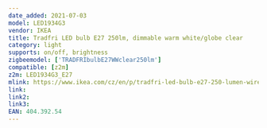 ```yaml
---
date_added: 2021-07-03
model: LED1934G3
vendor: IKEA
title: Tradfri LED bulb E27 250lm, dimmable warm white/globe clear
category: light
supports: on/off, brightness
zigbeemodel: ['TRADFRIbulbE27WWclear250lm']
compatible: [z2m]
z2m: LED1934G3_E27
mlink: https://www.ikea.com/cz/en/p/tradfri-led-bulb-e27-250-lumen-wireless-dimmable-warm-white-globe-clear-40439254/
link: 
link2: 
link3: 
EAN: 404.392.54
---
```

